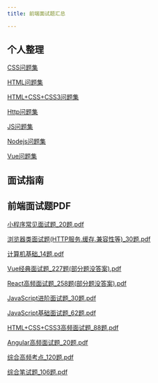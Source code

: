 ```yaml
---
title: 前端面试题汇总

---
```


## 个人整理

[CSS问题集](/wiki/interview/CSS)

[HTML问题集](/wiki/interview/Html)

[HTML+CSS+CSS3问题集](/wiki/interview/HTML_CSS_CSS3)

[Http问题集](/wiki/interview/Http)

[JS问题集](/wiki/interview/JS)

[Nodejs问题集](/wiki/interview/Nodejs)

[Vue问题集](/wiki/interview/Vue)

## 面试指南

## 前端面试题PDF

[小程序常见面试题_20题.pdf](/PDFs/小程序常见面试题_20题.pdf)

[浏览器类面试题(HTTP服务.缓存.兼容性等)_30题.pdf](/PDFs/浏览器类面试题(HTTP服务.缓存.兼容性等)_30题.pdf)

[计算机基础_14题.pdf](/PDFs/计算机基础_14题.pdf)

[Vue经典面试题_227题(部分题没答案).pdf](/PDFs/Vue经典面试题_227题(部分题没答案).pdf)

[React高频面试题_258题(部分题没答案).pdf](/PDFs/React高频面试题_258题(部分题没答案).pdf)

[JavaScript进阶面试题_30题.pdf](/PDFs/JavaScript进阶面试题_30题.pdf)

[JavaScript基础面试题_62题.pdf](/PDFs/JavaScript基础面试题_62题.pdf)

[HTML+CSS+CSS3高频面试题_88题.pdf](/PDFs/HTML+CSS+CSS3高频面试题_88题.pdf)

[Angular高频面试题_20题.pdf](/PDFs/Angular高频面试题_20题.pdf)

[综合高频考点_120题.pdf](/PDFs/综合高频考点_120题.pdf)

[综合笔试题_106题.pdf](/PDFs/综合笔试题_106题.pdf) 

